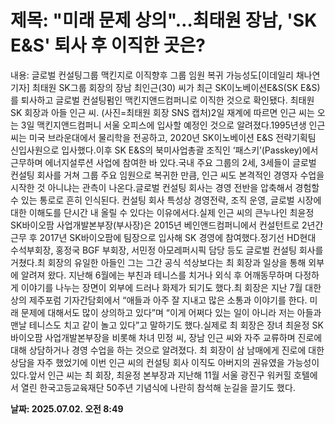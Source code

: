 # **제목: "미래 문제 상의"…최태원 장남, 'SK E&S' 퇴사 후 이직한 곳은?**

  내용: 글로벌 컨설팅그룹 맥킨지로 이직향후 그룹 임원 복귀 가능성도[이데일리 채나연 기자] 최태원 SK그룹 회장의 장남 최인근(30) 씨가 최근 SK이노베이션E&S(SK E&S)를 퇴사하고 글로벌 컨설팅펌인 맥킨지앤드컴퍼니로 이직한 것으로 확인됐다. 최태원 SK 회장과 아들 인근 씨. (사진=최태원 회장 SNS 캡처)2일 재계에 따르면 인근 씨는 오는 3일 맥킨지앤드컴퍼니 서울 오피스에 입사할 예정인 것으로 알려졌다.1995년생 인근 씨는 미국 브라운대에서 물리학을 전공하고, 2020년 SK이노베이션 E&S 전략기획팀 신입사원으로 입사했다.이후 SK E&S의 북미사업총괄 조직인 ‘패스키’(Passkey)에서 근무하며 에너지설루션 사업에 참여한 바 있다.국내 주요 그룹의 2세, 3세들이 글로벌 컨설팅 회사를 거쳐 그룹 주요 임원으로 복귀한 만큼, 인근 씨도 본격적인 경영자 수업을 시작한 것 아니냐는 관측이 나온다.글로벌 컨설팅 회사는 경영 전반을 압축해서 경험할 수 있는 통로로 흔히 인식된다. 컨설팅 회사 특성상 경영전략, 조직 운영, 글로벌 시장에 대한 이해도를 단시간 내 올릴 수 있다는 이유에서다.실제 인근 씨의 큰누나인 최윤정 SK바이오팜 사업개발본부장(부사장)은 2015년 베인앤드컴퍼니에서 컨설턴트로 2년간 근무 후 2017년 SK바이오팜에 팀장으로 입사해 SK 경영에 참여했다.정기선 HD현대 수석부회장, 홍정국 BGF 부회장, 서민정 아모레퍼시픽 담당 등도 글로벌 컨설팅 회사를 거쳤다.최 회장의 유일한 아들인 그는 그간 공식 석상보다는 최 회장과 일상을 통해 외부에 알려져 왔다. 지난해 6월에는 부친과 테니스를 치거나 외식 후 어깨동무하며 다정하게 이야기를 나누는 장면이 외부에 드러나 화제가 되기도 했다.최 회장은 지난 7월 대한상의 제주포럼 기자간담회에서 “애들과 아주 잘 지내고 많은 소통과 이야기를 한다. 미래 문제에 대해서도 많이 상의하고 있다”며 “이게 어쩌다 있는 일이 아니라 저는 아들과 맨날 테니스도 치고 같이 놀고 있다”고 말하기도 했다.실제로 최 회장은 장녀 최윤정 SK바이오팜 사업개발본부장을 비롯해 차녀 민정 씨, 장남 인근 씨와 자주 교류하며 진로에 대해 상담하거나 경영 수업을 하는 것으로 알려졌다. 최 회장이 삼 남매에게 진로에 대한 상담을 자주 했었기에 이번 인근 씨의 컨설팅 회사 이직도 아버지의 권유였을 가능성이 있다.앞서 인근 씨는 최 회장, 최윤정 본부장과 지난해 11월 서울 광진구 워커힐 호텔에서 열린 한국고등교육재단 50주년 기념식에 나란히 참석해 눈길을 끌기도 했다.

  **날짜: 2025.07.02. 오전 8:49**